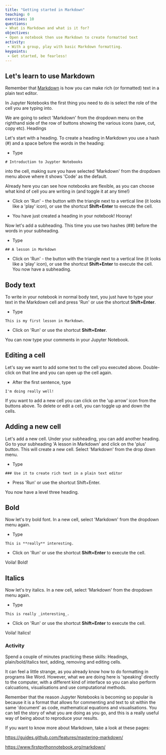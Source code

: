 ```yaml
---
title: "Getting started in Markdown"
teaching: 0
exercises: 10
questions:
- What is Markdown and what is it for?
objectives:
- Open a notebook then use Markdown to create formatted text
activity:
 - With a group, play with basic Markdown formatting.
keypoints:
 - Get started, be fearless!
---
```


## Let's learn to use Markdown

Remember that [Markdown](https://en.wikipedia.org/wiki/Markdown) is how you can make rich (or formatted) text in a plain text editor.

In Jupyter Notebooks the first thing you need to do is select the role of the cell you are typing into. 

We are going to select 'Markdown' from the dropdown menu on the righthand side of the row of buttons showing the various icons (save, cut, copy etc). 
Headings

Let's start with a heading. To create a heading in Markdown you use a hash (#) and a space before the words in the heading:

 - Type

`# Introduction to Juypter Notebooks`

into the cell, making sure you have selected 'Markdown' from the dropdown menu above where it shows 'Code' as the default. 

Already here you can see how notebooks are flexible, as you can choose what kind of cell you are writing in (and toggle it at any time!)
  
  - Click on 'Run' - the button with the triangle next to a vertical line (it looks  like a 'play' icon), or use the shortcut **Shift+Enter** to execute the cell.
   
  - You have just created a heading in your notebook! Hooray!
 
 Now let's add a subheading. This time you use two hashes (##) before the words in your subheading.
 
  - Type
  
  `## A lesson in Markdown`

  - Click on 'Run' - the button with the triangle next to a vertical line (it looks  like a 'play' icon), or use the shortcut **Shift+Enter** to execute the cell. You now have a subheading.
  
## Body text
 
To write in your notebook in normal body text, you just have to type your text in the Markdown cell and press 'Run' or use the shortcut **Shift+Enter**.
 
  - Type
  
  `This is my first lesson in Markdown.`

 - Click on 'Run' or use the shortcut **Shift+Enter**.
 
  You can now type your comments in your Jupyter Notebook.
  
## Editing a cell
  
 Let's say we want to add some text to the cell you executed above. Double-click on that line and you can open up the cell again.
  
   -  After the first sentence, type
   
 `I'm doing really well!` 
  
If you want to add a new cell you can click on the 'up arrow' icon from the buttons above.  To delete or edit a cell, you can toggle up and down the cells.
 
## Adding a new cell
 
Let's add a new cell. Under your subheading, you can add another heading. Go to your subheading 'A lesson in Markdown' and click on the 'plus' button. This will create a new cell. Select 'Markdown' from the drop down menu.
 
 - Type
 
`### Use it to create rich text in a plain text editor` 
 
 - Press 'Run' or use the shortcut Shift+Enter.
 
 You now have a level three heading.

## Bold

Now let's try bold font. In a new cell, select 'Markdown' from the dropdown menu again.

 - Type
  
 `This is **really** interesting.`
     
  - Click on 'Run' or use the shortcut **Shift+Enter** to execute the cell.
 
Voila! Bold!
 
## Italics

Now let's try italics. In a new cell, select 'Markdown' from the dropdown menu again.

 - Type
  
`This is really _interesting_.`
     
  - Click on 'Run' or use the shortcut **Shift+Enter** to execute the cell.

Voila! Italics!
 
### Activity

Spend a couple of minutes practicing these skills: Headings, plain/bold/italics text, adding, removing and editing cells.
 
It can feel a little strange, as you already know how to do formatting in programs like Word. However, what we are doing here is 'speaking' directly to the computer, with a different kind of interface so you can also perform calcuations, visualisations and use computational methods. 

Remember that the reason Jupyter Notebooks is becoming so popular is because it is a format that allows for commenting and text to sit within the same 'document' as code, mathematical equations and visualisations. You can tell the story of what you are doing as you go, and this is a really useful way of being about to reproduce your results. 

If you want to know more about Markdown, take a look at these pages: 

https://guides.github.com/features/mastering-markdown/

https://www.firstpythonnotebook.org/markdown/
